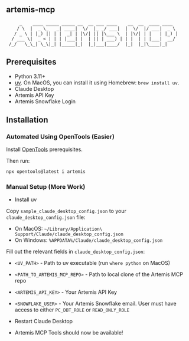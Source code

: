 ## artemis-mcp

```
     _    ____ _____ _____ __  __ ___ ____    __  __  ____ ____
    / \  |  _ \_   _| ____|  \/  |_ _/ ___|  |  \/  |/ ___|  _ \
   / _ \ | |_) || | |  _| | |\/| || |\___ \  | |\/| | |   | |_) |
  / ___ \|  _ < | | | |___| |  | || | ___) | | |  | | |___|  __/
 /_/   \_\_| \_\|_| |_____|_|  |_|___|____/  |_|  |_|\____|_|
```

## Prerequisites

- Python 3.11+
- [uv](https://docs.astral.sh/uv/getting-started/installation/#installation-methods). On MacOS, you can install it using Homebrew: `brew install uv`.
- Claude Desktop
- Artemis API Key
- Artemis Snowflake Login

## Installation

### Automated Using OpenTools (Easier)

Install [OpenTools](https://opentools.com/docs/quickstart) prerequisites.

Then run:

```bash
npx opentools@latest i artemis
```

### Manual Setup (More Work)

- Install uv

Copy `sample_claude_desktop_config.json` to your `claude_desktop_config.json` file:

- On MacOS: `~/Library/Application\ Support/Claude/claude_desktop_config.json`
- On Windows: `%APPDATA%/Claude/claude_desktop_config.json`

Fill out the relevant fields in `claude_desktop_config.json`:

- `<UV_PATH>` - Path to uv executable (run `where python` on MacOS)
- `<PATH_TO_ARTEMIS_MCP_REPO>` - Path to local clone of the Artemis MCP repo
- `<ARTEMIS_API_KEY>` - Your Artemis API Key
- `<SNOWFLAKE_USER>` - Your Artemis Snowflake email. User must have access to either `PC_DBT_ROLE` or `READ_ONLY_ROLE`

- Restart Claude Desktop
- Artemis MCP Tools should now be available!
